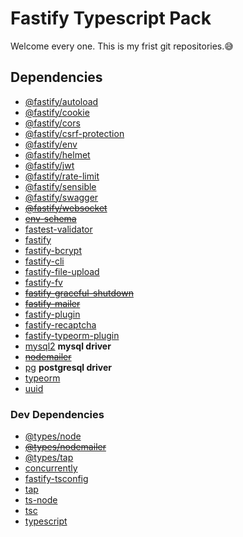 # Fastify Typescript Pack

Welcome every one. This is my frist git repositories.:sweat_smile:

## Dependencies

- [@fastify/autoload](https://www.npmjs.com/package/@fastify/autoload "npmjs.com @fastify/autoload")
- [@fastify/cookie](https://www.npmjs.com/package/@fastify/cookie "npmjs.com @fastify/cookie")
- [@fastify/cors](https://www.npmjs.com/package/@fastify/cors "npmjs.com @fastify/cors")
- [@fastify/csrf-protection](https://www.npmjs.com/package/@fastify/csrf-protection "npmjs.com @fastify/csrf-protection")
- [@fastify/env](https://www.npmjs.com/package/@fastify/env "npmjs.com @fastify/env")
- [@fastify/helmet](https://www.npmjs.com/package/@fastify/helmet "npmjs.com @fastify/helmet")
- [@fastify/jwt](https://www.npmjs.com/package/@fastify/jwt "npmjs.com @fastify/jwt")
- [@fastify/rate-limit](https://www.npmjs.com/package/@fastify/rate-limit "npmjs.com @fastify/rate-limit")
- [@fastify/sensible](https://www.npmjs.com/package/@fastify/sensible "npmjs.com @fastify/sensible")
- [@fastify/swagger](https://www.npmjs.com/package/@fastify/swagger "npmjs.com @fastify/swagger")
- ~~[@fastify/websocket](https://www.npmjs.com/package/@fastify/websocket "npmjs.com @fastify/websocket")~~
- ~~[env-schema](https://www.npmjs.com/package/env-schema "npmjs.com env-schema")~~
- [fastest-validator](https://www.npmjs.com/package/fastest-validator "npmjs.com fastest-validator")
- [fastify](https://www.npmjs.com/package/fastify "npmjs.com fastify")
- [fastify-bcrypt](https://www.npmjs.com/package/fastify-bcrypt "npmjs.com fastify-bcrypt")
- [fastify-cli](https://www.npmjs.com/package/fastify-cli "npmjs.com fastify-cli")
- [fastify-file-upload](https://www.npmjs.com/package/fastify-file-upload "npmjs.com fastify-file-upload")
- [fastify-fv](https://www.npmjs.com/package/fastify-fv "npmjs.com fastify-fv")
- ~~[fastify-graceful-shutdown](https://www.npmjs.com/package/fastify-graceful-shutdown "npmjs.com fastify-graceful-shutdown")~~
- ~~[fastify-mailer](https://www.npmjs.com/package/fastify-mailer "npmjs.com fastify-mailer")~~
- [fastify-plugin](https://www.npmjs.com/package/fastify-plugin "npmjs.com fastify-plugin")
- [fastify-recaptcha](https://www.npmjs.com/package/fastify-recaptcha "npmjs.com fastify-recaptcha")
- [fastify-typeorm-plugin](https://www.npmjs.com/package/fastify-typeorm-plugin "npmjs.com fastify-typeorm-plugin")
- [mysql2](https://www.npmjs.com/package/mysql2 "npmjs.com mysql2") **mysql driver**
- ~~[nodemailer](https://www.npmjs.com/package/nodemailer "npmjs.com nodemailer")~~
- [pg](https://www.npmjs.com/package/pg "npmjs.com pg") **postgresql driver**
- [typeorm](https://www.npmjs.com/package/typeorm "npmjs.com typeorm")
- [uuid](https://www.npmjs.com/package/uuid "npmjs.com uuid")

### Dev Dependencies

- [@types/node](https://www.npmjs.com/package/@types/node "npmjs.com @types/node")
- ~~[@types/nodemailer](https://www.npmjs.com/package/@types/nodemailer "npmjs.com @types/nodemailer")~~
- [@types/tap](https://www.npmjs.com/package/@types/tap "npmjs.com @types/tap")
- [concurrently](https://www.npmjs.com/package/concurrently "npmjs.com concurrently")
- [fastify-tsconfig](https://www.npmjs.com/package/fastify-tsconfig "npmjs.com fastify-tsconfig")
- [tap](https://www.npmjs.com/package/tap "npmjs.com tap")
- [ts-node](https://www.npmjs.com/package/ts-node "npmjs.com ts-node")
- [tsc](https://www.npmjs.com/package/tsc "npmjs.com tsc")
- [typescript](https://www.npmjs.com/package/typescript "npmjs.com typescript")
